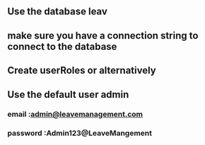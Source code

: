 
## Use the database leav 

## make sure you have a connection string to connect to the database
## Create userRoles or alternatively

## Use the default user admin 
### email :admin@leavemanagement.com
### password :Admin123@LeaveMangement


